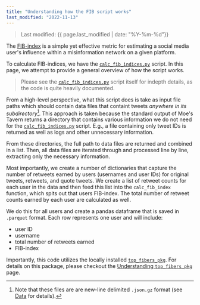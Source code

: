 ```yaml
---
title: "Understanding how the FIB script works"
last_modified: "2022-11-13"
---
```

> Last modified: {{ page.last_modified | date: "%Y-%m-%d"}}

The [FIB-index](../fib_index.md) is a simple yet effective metric for estimating a social media user's influence within a misinformation network on a given platform.

To calculate FIB-indices, we have the [`calc_fib_indices.py`](https://github.com/mr-devs/top-fibers/blob/main/scripts/calc_fib_indices.py) script.
In this page, we attempt to provide a general overview of how the script works.

> Please see the [`calc_fib_indices.py`](https://github.com/mr-devs/top-fibers/blob/main/scripts/calc_fib_indices.py) script itself for indepth details, as the code is quite heavily documented.

From a high-level perspective, what this script does is take as input file paths which should contain data files that containt tweets _anywhere in its subdirectory_[^1].
This approach is taken because the standard output of Moe's Tavern returns a directory that contains various information we do not need for the [`calc_fib_indices.py`](https://github.com/mr-devs/top-fibers/blob/main/scripts/calc_fib_indices.py) script.
E.g., a file containing only tweet IDs is returned as well as logs and other unnecessary information.

From these directories, the full path to data files are returned and combined in a list.
Then, all data files are iterated through and processed line by line, extracting only the necessary information.

Most importantly, we create a number of dictionaries that capture the number of retweets earned by users (usernames and user IDs) for original tweets, retweets, and quote tweets.
We create a list of retweet counts for each user in the data and then feed this list into the `calc_fib_index` function, which spits out that users FIB-index.
The total number of retweet counts earned by each user are calculated as well.

We do this for all users and create a pandas dataframe that is saved in `.parquet` format.
Each row represents one user and will include:
- user ID
- username
- total number of retweets earned
- FIB-index

Importantly, this code utilizes the locally installed [`top_fibers_pkg`](https://github.com/mr-devs/top-fibers/tree/main/package).
For details on this package, please checkout the [Understanding `top_fibers_pkg`](./top_fibers_pkg.md) page.

[^1]: Note that these files are are new-line delimited `.json.gz` format (see [Data](../data.md) for details).